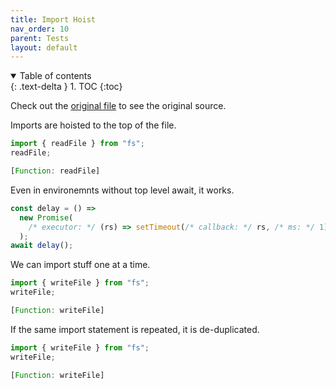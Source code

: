 ```yaml
---
title: Import Hoist
nav_order: 10
parent: Tests
layout: default
---
```


<details open markdown="block">
  <summary>
    Table of contents
  </summary>
  {: .text-delta }
1. TOC
{:toc}
</details>

Check out the [original file](https://github.com/lucasavila00/eval-md/tree/main/eval-mds/tests/import-hoist.md) to see the original source.

Imports are hoisted to the top of the file.

```ts
import { readFile } from "fs";
readFile;
```

```js
[Function: readFile]
```

Even in environemnts without top level await, it works.

```ts
const delay = () =>
  new Promise(
    /* executor: */ (rs) => setTimeout(/* callback: */ rs, /* ms: */ 1)
  );
await delay();
```

We can import stuff one at a time.

```ts
import { writeFile } from "fs";
writeFile;
```

```js
[Function: writeFile]
```

If the same import statement is repeated, it is de-duplicated.

```ts
import { writeFile } from "fs";
writeFile;
```

```js
[Function: writeFile]
```
